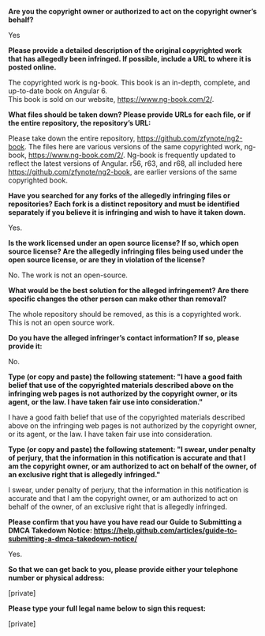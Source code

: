 **Are you the copyright owner or authorized to act on the copyright owner’s behalf?**

Yes

**Please provide a detailed description of the original copyrighted work that has allegedly been infringed. If possible, include a URL to where it is posted online.**

The copyrighted work is ng-book. This book is an in-depth, complete, and up-to-date book on Angular 6.  
This book is sold on our website, https://www.ng-book.com/2/.

**What files should be taken down? Please provide URLs for each file, or if the entire repository, the repository’s URL:**

Please take down the entire repository, https://github.com/zfynote/ng2-book. The files here are various versions of the same copyrighted work, ng-book, https://www.ng-book.com/2/. Ng-book is frequently updated to reflect the latest versions of Angular. r56, r63, and r68, all included here https://github.com/zfynote/ng2-book, are earlier versions of the same copyrighted book.

**Have you searched for any forks of the allegedly infringing files or repositories? Each fork is a distinct repository and must be identified separately if you believe it is infringing and wish to have it taken down.**

Yes.

**Is the work licensed under an open source license? If so, which open source license? Are the allegedly infringing files being used under the open source license, or are they in violation of the license?**

No. The work is not an open-source.

**What would be the best solution for the alleged infringement? Are there specific changes the other person can make other than removal?**

The whole repository should be removed, as this is a copyrighted work. This is not an open source work.

**Do you have the alleged infringer’s contact information? If so, please provide it:**

No.

**Type (or copy and paste) the following statement: "I have a good faith belief that use of the copyrighted materials described above on the infringing web pages is not authorized by the copyright owner, or its agent, or the law. I have taken fair use into consideration."**

I have a good faith belief that use of the copyrighted materials described above on the infringing web pages is not authorized by the copyright owner, or its agent, or the law. I have taken fair use into consideration.

**Type (or copy and paste) the following statement: "I swear, under penalty of perjury, that the information in this notification is accurate and that I am the copyright owner, or am authorized to act on behalf of the owner, of an exclusive right that is allegedly infringed."**

I swear, under penalty of perjury, that the information in this notification is accurate and that I am the copyright owner, or am authorized to act on behalf of the owner, of an exclusive right that is allegedly infringed.

**Please confirm that you have you have read our Guide to Submitting a DMCA Takedown Notice: https://help.github.com/articles/guide-to-submitting-a-dmca-takedown-notice/**

Yes.

**So that we can get back to you, please provide either your telephone number or physical address:**

[private]

**Please type your full legal name below to sign this request:**

[private]
